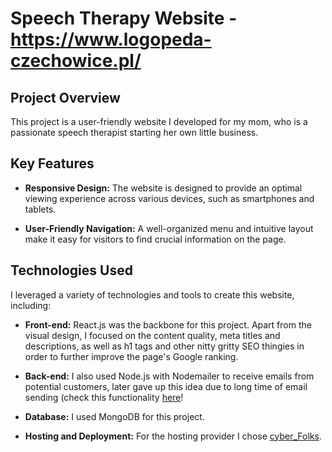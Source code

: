# Speech Therapy Website - https://www.logopeda-czechowice.pl/

## Project Overview
This project is a user-friendly website I developed for my mom, who is a passionate speech therapist starting her own little business.

## Key Features
- **Responsive Design:** The website is designed to provide an optimal viewing experience across various devices, such as smartphones and tablets.

- **User-Friendly Navigation:** A well-organized menu and intuitive layout make it easy for visitors to find crucial information on the page.

## Technologies Used
I leveraged a variety of technologies and tools to create this website, including:

- **Front-end:** React.js was the backbone for this project. Apart from the visual design, I focused on the content quality, meta titles and descriptions, as well as h1 tags and other nitty gritty SEO thingies in order to further improve the page's Google ranking.

- **Back-end:** I also used Node.js with Nodemailer to receive emails from potential customers, later gave up this idea due to long time of email sending (check this functionality [here]((https://logopeda-wiola.onrender.com/kontakt))!

- **Database:** I used MongoDB for this project.

- **Hosting and Deployment:** For the hosting provider I chose [cyber_Folks](https://cyberfolks.pl/).
